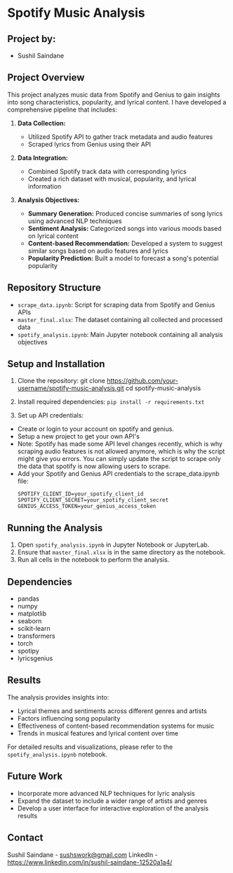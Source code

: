 # Spotify Music Analysis

## Project by:

- Sushil Saindane

## Project Overview

This project analyzes music data from Spotify and Genius to gain insights into song characteristics, popularity, and lyrical content. I have developed a comprehensive pipeline that includes:

1. **Data Collection:** 
   - Utilized Spotify API to gather track metadata and audio features
   - Scraped lyrics from Genius using their API

2. **Data Integration:**
   - Combined Spotify track data with corresponding lyrics
   - Created a rich dataset with musical, popularity, and lyrical information

3. **Analysis Objectives:**
   - **Summary Generation:** Produced concise summaries of song lyrics using advanced NLP techniques
   - **Sentiment Analysis:** Categorized songs into various moods based on lyrical content
   - **Content-based Recommendation:** Developed a system to suggest similar songs based on audio features and lyrics
   - **Popularity Prediction:** Built a model to forecast a song's potential popularity

## Repository Structure

- `scrape_data.ipynb`: Script for scraping data from Spotify and Genius APIs
- `master_final.xlsx`: The dataset containing all collected and processed data
- `spotify_analysis.ipynb`: Main Jupyter notebook containing all analysis objectives

## Setup and Installation

1. Clone the repository: git clone https://github.com/your-username/spotify-music-analysis.git
cd spotify-music-analysis


2. Install required dependencies: ```pip install -r requirements.txt```

3. Set up API credentials:
- Create or login to your account on spotify and genius.
- Setup a new project to get your own API's
- Note: Spotify has made some API level changes recently, which is why scraping audio features is not allowed anymore, which is why the script might give you errors. You can simply update the script to scrape only the data that spotify is now allowing users to scrape.
- Add your Spotify and Genius API credentials to the scrape_data.ipynb file:
  ```
  SPOTIFY_CLIENT_ID=your_spotify_client_id
  SPOTIFY_CLIENT_SECRET=your_spotify_client_secret
  GENIUS_ACCESS_TOKEN=your_genius_access_token
  ```

## Running the Analysis

1. Open `spotify_analysis.ipynb` in Jupyter Notebook or JupyterLab.
2. Ensure that `master_final.xlsx` is in the same directory as the notebook.
3. Run all cells in the notebook to perform the analysis.

## Dependencies

- pandas
- numpy
- matplotlib
- seaborn
- scikit-learn
- transformers
- torch
- spotipy
- lyricsgenius

## Results

The analysis provides insights into:
- Lyrical themes and sentiments across different genres and artists
- Factors influencing song popularity
- Effectiveness of content-based recommendation systems for music
- Trends in musical features and lyrical content over time

For detailed results and visualizations, please refer to the `spotify_analysis.ipynb` notebook.

## Future Work

- Incorporate more advanced NLP techniques for lyric analysis
- Expand the dataset to include a wider range of artists and genres
- Develop a user interface for interactive exploration of the analysis results

## Contact

Sushil Saindane - sushswork@gmail.com
LinkedIn - https://www.linkedin.com/in/sushil-saindane-12520a1a4/
